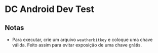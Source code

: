 # DC Android Dev Test

## Notas
* Para executar, crie um arquivo `weatherbitkey` e coloque uma chave válida. Feito assim para evitar exposição de uma chave grátis.